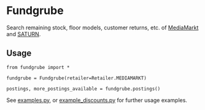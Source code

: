 # Fundgrube

Search remaining stock, floor models, customer returns, etc. of [MediaMarkt](https://www.mediamarkt.de/de/data/fundgrube) and [SATURN](https://www.saturn.de/de/data/fundgrube).

## Usage

```
from fundgrube import *

fundgrube = Fundgrube(retailer=Retailer.MEDIAMARKT)

postings, more_postings_available = fundgrube.postings()
```

See [examples.py](https://github.com/haltepunkt/Fundgrube/blob/master/examples.py), or [example_discounts.py](https://github.com/haltepunkt/Fundgrube/blob/master/example_discounts.py) for further usage examples.

